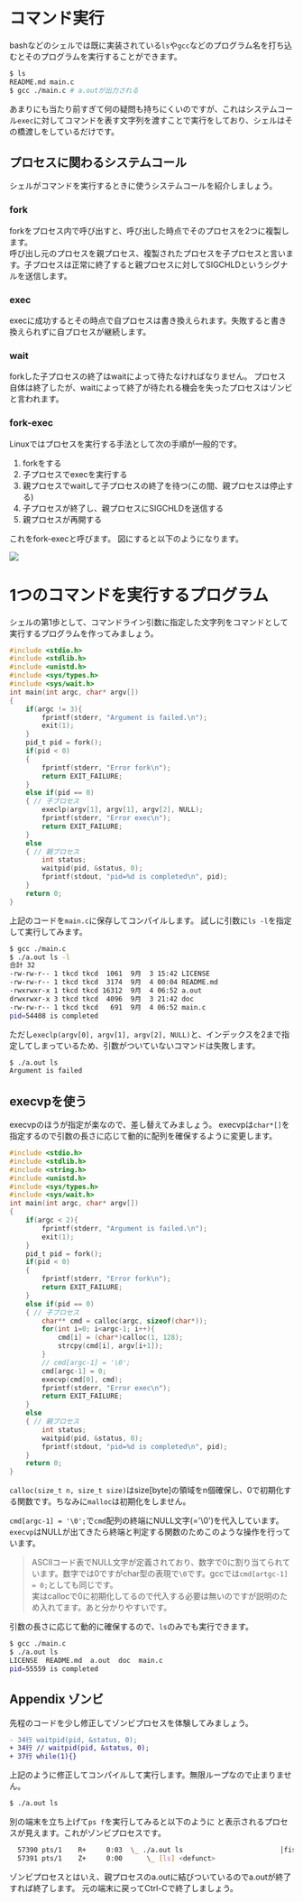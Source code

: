 # コマンド実行
bashなどのシェルでは既に実装されている`ls`や`gcc`などのプログラム名を打ち込むとそのプログラムを実行することができます。
```sh
$ ls
README.md main.c
$ gcc ./main.c # a.outが出力される
```
あまりにも当たり前すぎて何の疑問も持ちにくいのですが、これはシステムコール`exec`に対してコマンドを表す文字列を渡すことで実行をしており、シェルはその橋渡しをしているだけです。

## プロセスに関わるシステムコール
シェルがコマンドを実行するときに使うシステムコールを紹介しましょう。

### fork
forkをプロセス内で呼び出すと、呼び出した時点でそのプロセスを2つに複製します。  
呼び出し元のプロセスを親プロセス、複製されたプロセスを子プロセスと言います。子プロセスは正常に終了すると親プロセスに対してSIGCHLDというシグナルを送信します。

### exec
execに成功するとその時点で自プロセスは書き換えられます。失敗すると書き換えられずに自プロセスが継続します。

### wait
forkした子プロセスの終了はwaitによって待たなければなりません。
プロセス自体は終了したが、waitによって終了が待たれる機会を失ったプロセスはゾンビと言われます。


### fork-exec
Linuxではプロセスを実行する手法として次の手順が一般的です。

1. forkをする
2. 子プロセスでexecを実行する
3. 親プロセスでwaitして子プロセスの終了を待つ(この間、親プロセスは停止する)
4. 子プロセスが終了し、親プロセスにSIGCHLDを送信する
5. 親プロセスが再開する

これをfork-execと呼びます。
図にすると以下のようになります。

![](/doc/img/fork-exec-wait.svg)

# 1つのコマンドを実行するプログラム
シェルの第1歩として、コマンドライン引数に指定した文字列をコマンドとして実行するプログラムを作ってみましょう。


```c
#include <stdio.h>
#include <stdlib.h>
#include <unistd.h>
#include <sys/types.h>
#include <sys/wait.h>
int main(int argc, char* argv[])
{
    if(argc != 3){
        fprintf(stderr, "Argument is failed.\n");
        exit(1);
    }
    pid_t pid = fork();
    if(pid < 0)
    {
        fprintf(stderr, "Error fork\n");
        return EXIT_FAILURE;
    }
    else if(pid == 0)
    { // 子プロセス
        execlp(argv[1], argv[1], argv[2], NULL);
        fprintf(stderr, "Error exec\n");
        return EXIT_FAILURE;
    }
    else
    { // 親プロセス
        int status;
        waitpid(pid, &status, 0);
        fprintf(stdout, "pid=%d is completed\n", pid);
    }
    return 0;
}
```

上記のコードを`main.c`に保存してコンパイルします。
試しに引数に`ls -l`を指定して実行してみます。
```sh
$ gcc ./main.c
$ ./a.out ls -l
合計 32
-rw-rw-r-- 1 tkcd tkcd  1061  9月  3 15:42 LICENSE
-rw-rw-r-- 1 tkcd tkcd  3174  9月  4 00:04 README.md
-rwxrwxr-x 1 tkcd tkcd 16312  9月  4 06:52 a.out
drwxrwxr-x 3 tkcd tkcd  4096  9月  3 21:42 doc
-rw-rw-r-- 1 tkcd tkcd   691  9月  4 06:52 main.c
pid=54408 is completed
```

ただし`execlp(argv[0], argv[1], argv[2], NULL)`と、インデックスを2まで指定してしまっているため、引数がついていないコマンドは失敗します。
```sh
$ ./a.out ls
Argument is failed
```

## execvpを使う
execvpのほうが指定が楽なので、差し替えてみましょう。
execvpは`char*[]`を指定するので引数の長さに応じて動的に配列を確保するように変更します。
```c
#include <stdio.h>
#include <stdlib.h>
#include <string.h>
#include <unistd.h>
#include <sys/types.h>
#include <sys/wait.h>
int main(int argc, char* argv[])
{
    if(argc < 2){
        fprintf(stderr, "Argument is failed.\n");
        exit(1);
    }
    pid_t pid = fork();
    if(pid < 0)
    {
        fprintf(stderr, "Error fork\n");
        return EXIT_FAILURE;
    }
    else if(pid == 0)
    { // 子プロセス
        char** cmd = calloc(argc, sizeof(char*));
        for(int i=0; i<argc-1; i++){
            cmd[i] = (char*)calloc(1, 128);
            strcpy(cmd[i], argv[i+1]);
        }
        // cmd[argc-1] = '\0';
        cmd[argc-1] = 0;
        execvp(cmd[0], cmd);
        fprintf(stderr, "Error exec\n");
        return EXIT_FAILURE;
    }
    else
    { // 親プロセス
        int status;
        waitpid(pid, &status, 0);
        fprintf(stdout, "pid=%d is completed\n", pid);
    }
    return 0;
}
```

`calloc(size_t n, size_t size)`はsize[byte]の領域をn個確保し、0で初期化する関数です。ちなみに`malloc`は初期化をしません。  

`cmd[argc-1] = '\0';`で`cmd`配列の終端にNULL文字(='\0')を代入しています。`execvp`はNULLが出てきたら終端と判定する関数のためこのような操作を行っています。

> ASCIIコード表でNULL文字が定義されており、数字で0に割り当てられています。数字では0ですがchar型の表現で`\0`です。gccでは`cmd[artgc-1] = 0;`としても同じです。  
> 実はcallocで0に初期化してるので代入する必要は無いのですが説明のため入れてます。あと分かりやすいです。

引数の長さに応じて動的に確保するので、`ls`のみでも実行できます。
```sh
$ gcc ./main.c
$ ./a.out ls
LICENSE  README.md  a.out  doc  main.c
pid=55559 is completed
```

## Appendix ゾンビ
先程のコードを少し修正してゾンビプロセスを体験してみましょう。

```diff
- 34行 waitpid(pid, &status, 0);
+ 34行 // waitpid(pid, &status, 0);
+ 37行 while(1){}
```
上記のように修正してコンパイルして実行します。無限ループなので止まりません。
```sh
$ ./a.out ls

```
別の端末を立ち上げて`ps f`を実行してみると以下のように <defunct>と表示されるプロセスが見えます。これがゾンビプロセスです。
```sh
  57390 pts/1    R+     0:03  \_ ./a.out ls                        │fish-shell-1.21.6.zip           readline-2.0.tar.gz
  57391 pts/1    Z+     0:00      \_ [ls] <defunct> 
```
ゾンビプロセスとはいえ、親プロセスのa.outに結びついているのでa.outが終了すれば終了します。
元の端末に戻ってCtrl-Cで終了しましょう。
